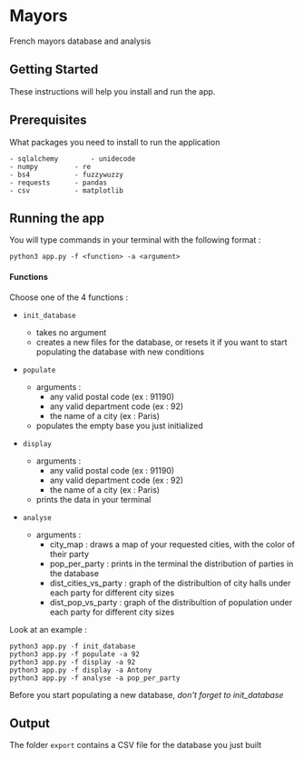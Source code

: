 # Mayors

French mayors database and analysis

## Getting Started

These instructions will help you install and run the app.

## Prerequisites

What packages you need to install to run the application

```
- sqlalchemy		- unidecode
- numpy			- re
- bs4			- fuzzywuzzy
- requests		- pandas 
- csv 			- matplotlib
```


## Running the app

You will type commands in your terminal with the following format :
``` 
python3 app.py -f <function> -a <argument>
```


#### Functions 

Choose one of the 4 functions :

* `init_database` 
	* takes no argument
	* creates a new files for the database, or resets it if you want to start populating the database with new conditions

* `populate`
	* arguments : 
		- any valid postal code (ex : 91190)
		- any valid department code (ex : 92)
		- the name of a city (ex : Paris)
	* populates the empty base you just initialized

* `display`
	* arguments :
		- any valid postal code (ex : 91190)
		- any valid department code (ex : 92)
		- the name of a city (ex : Paris)		
	* prints the data in your terminal

* `analyse`
	* arguments :
		- city_map : draws a map of your requested cities, with the color of their party
		- pop_per_party : prints in the terminal the distribution of parties in the database 
		- dist_cities_vs_party : graph of the distribultion of city halls under each party for different city sizes 
 		- dist_pop_vs_party : graph of the distribultion of population under each party for different city sizes


Look at an example :

```
python3 app.py -f init_database
python3 app.py -f populate -a 92
python3 app.py -f display -a 92
python3 app.py -f display -a Antony
python3 app.py -f analyse -a pop_per_party
```

Before you start populating a new database, *don't forget to init_database* 

## Output

The folder `export` contains a CSV file for the database you just built